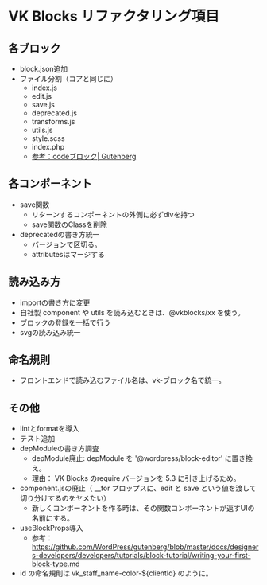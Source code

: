 # VK Blocks リファクタリング項目
## 各ブロック
- block.json追加
- ファイル分割（コアと同じに）
    - index.js
    - edit.js
    - save.js
    - deprecated.js
    - transforms.js
    - utils.js
    - style.scss
    - index.php
    - [参考：codeブロック| Gutenberg](https://github.com/WordPress/gutenberg/tree/master/packages/block-library/src/code) 

## 各コンポーネント
 - save関数
    - リターンするコンポーネントの外側に必ずdivを持つ
    - save関数のClassを削除
- deprecatedの書き方統一
    - バージョンで区切る。
    - attributesはマージする

## 読み込み方
- importの書き方に変更
- 自社製 component や utils を読み込むときは、@vkblocks/xx を使う。
- ブロックの登録を一括で行う
- svgの読み込み統一

## 命名規則
 - フロントエンドで読み込むファイル名は、vk-ブロック名で統一。

## その他
- lintとformatを導入
- テスト追加
- depModuleの書き方調査
    - depModule廃止: depModule を '@wordpress/block-editor' に置き換え。
    - 理由： VK Blocks のrequire バージョンを 5.3 に引き上げるため。
- component.jsの廃止（ __for プロップスに、edit と save という値を渡して切り分けするのをヤメたい）
    - 新しくコンポーネントを作る時は、その関数コンポーネントが返すUIの名前にする。
- useBlockProps導入
    - 参考：https://github.com/WordPress/gutenberg/blob/master/docs/designers-developers/developers/tutorials/block-tutorial/writing-your-first-block-type.md
- id の命名規則は vk_staff_name-color-${clientId} のように。

